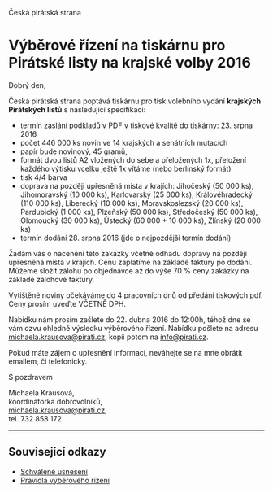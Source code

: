Česká pirátská strana  

Výběrové řízení na tiskárnu pro Pirátské listy na krajské volby 2016
========================================

Dobrý den, 

Česká pirátská strana poptává tiskárnu pro tisk volebního vydání **krajských Pirátských listů** s následující specifikací:

* termín zaslání podkladů v PDF v tiskové kvalitě do tiskárny: 23. srpna 2016
* počet 446 000 ks novin ve 14 krajských a senátních mutacích
* papír bude novinový, 45 gramů, 
* formát dvou listů A2 vložených do sebe a přeložených 1x, přeložení každého výtisku vcelku ještě 1x vítáme (nebo berlínský formát)
* tisk 4/4 barva
* doprava na později upřesněná místa v krajích: Jihočeský (50 000 ks), Jihomoravský (10 000 ks), Karlovarský (25 000 ks), Královéhradecký (110 000 ks), Liberecký (10 000 ks), Moravskoslezský (20 000 ks), Pardubický (1 000 ks), Plzeňský (50 000 ks), Středočeský (50 000 ks), Olomoucký (30 000 ks), Ústecký (60 000 + 10 000 ks), Zlínský (20 000 ks)
* termín dodání 28. srpna 2016 (jde o nejpozdější termín dodání)

Žádám vás o nacenění této zakázky včetně odhadu dopravy na později upřesněná místa v krajích. Cenu zaplatíme na základě faktury po dodání. Můžeme složit zálohu po objednávce až do výše 70 % ceny zakázky na základě zálohové faktury.

Vytištěné noviny očekáváme do 4 pracovních dnů od předání tiskových pdf.
Ceny prosím uveďte VČETNĚ DPH.

Nabídku nám prosím zašlete do 22. dubna 2016 do 12:00h, téhož dne se vám ozvu ohledně výsledku výběrového řízení. Nabídku pošlete na adresu michaela.krausova@pirati.cz, kopii potom na info@pirati.cz.

Pokud máte zájem o upřesnění informací, neváhejte se na mne obrátit emailem, či telefonicky. 

S pozdravem

Michaela Krausová,  
koordinátorka dobrovolníků,  
<michaela.krausova@pirati.cz>,  
tel. 732 858 172

----

## Související odkazy

* [Schválené usnesení](./../README.md) 
* [Pravidla výběrového řízení](pravidla.md)

